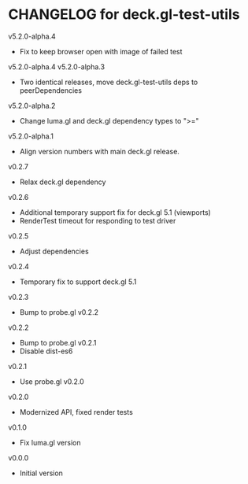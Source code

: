 # CHANGELOG for deck.gl-test-utils

v5.2.0-alpha.4
- Fix to keep browser open with image of failed test

v5.2.0-alpha.4
v5.2.0-alpha.3
- Two identical releases, move deck.gl-test-utils deps to peerDependencies

v5.2.0-alpha.2
- Change luma.gl and deck.gl dependency types to ">="

v5.2.0-alpha.1
- Align version numbers with main deck.gl release.

v0.2.7
- Relax deck.gl dependency

v0.2.6
- Additional temporary support fix for deck.gl 5.1 (viewports)
- RenderTest timeout for responding to test driver

v0.2.5
- Adjust dependencies

v0.2.4
- Temporary fix to support deck.gl 5.1

v0.2.3
- Bump to probe.gl v0.2.2

v0.2.2
- Bump to probe.gl v0.2.1
- Disable dist-es6

v0.2.1
- Use probe.gl v0.2.0

v0.2.0
- Modernized API, fixed render tests

v0.1.0
- Fix luma.gl version

v0.0.0
- Initial version
